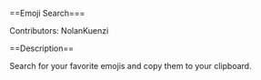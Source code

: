 ==Emoji Search===

Contributors: NolanKuenzi

==Description==

Search for your favorite emojis and copy them to your clipboard.
